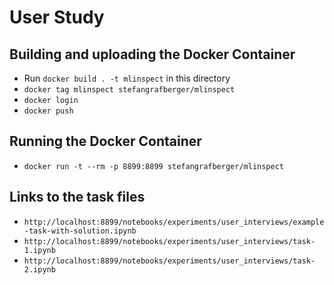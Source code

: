 # User Study

## Building and uploading the Docker Container
* Run `docker build . -t mlinspect` in this directory
* `docker tag mlinspect stefangrafberger/mlinspect`
* `docker login`
* `docker push`

## Running the Docker Container
* `docker run -t --rm -p 8899:8899 stefangrafberger/mlinspect`

## Links to the task files
* `http://localhost:8899/notebooks/experiments/user_interviews/example-task-with-solution.ipynb`
* `http://localhost:8899/notebooks/experiments/user_interviews/task-1.ipynb`
* `http://localhost:8899/notebooks/experiments/user_interviews/task-2.ipynb`
